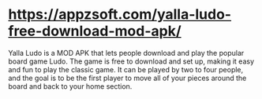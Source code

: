 # https://appzsoft.com/yalla-ludo-free-download-mod-apk/
Yalla Ludo is a MOD APK that lets people download and play the popular board game Ludo. The game is free to download and set up, making it easy and fun to play the classic game. It can be played by two to four people, and the goal is to be the first player to move all of your pieces around the board and back to your home section.
